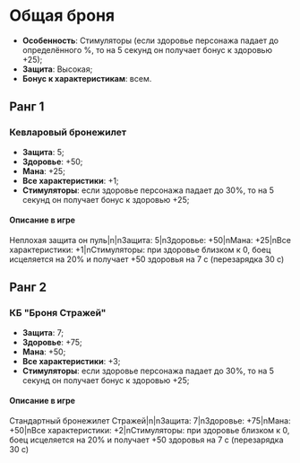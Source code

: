 # Общая броня

* **Особенность**: Стимуляторы (если здоровье персонажа падает до определённого %, то на 5 секунд он получает бонус к здоровью +25);
* **Защита**: Высокая;
* **Бонус к характеристикам**: всем.

## Ранг 1

### Кевларовый бронежилет

* **Защита**: 5;
* **Здоровье**: +50;
* **Мана**: +25;
* **Все характеристики**: +1;
* **Стимуляторы**: если здоровье персонажа падает до 30%, то на 5 секунд он получает бонус к здоровью +25;

#### Описание в игре
Неплохая защита он пуль|n|nЗащита: 5|nЗдоровье: +50|nМана: +25|nВсе характеристики: +1|nСтимуляторы: при здоровье близком к 0, боец исцеляется на 20% и получает +50 здоровья на 7 с (перезарядка 30 с)

## Ранг 2

### КБ "Броня Стражей"

* **Защита**: 7;
* **Здоровье**: +75;
* **Мана**: +50;
* **Все характеристики**: +3;
* **Стимуляторы**: если здоровье персонажа падает до 30%, то на 5 секунд он получает бонус к здоровью +25;

#### Описание в игре
Стандартный бронежилет Стражей|n|nЗащита: 7|nЗдоровье: +75|nМана: +50|nВсе характеристики: +2|nСтимуляторы: при здоровье близком к 0, боец исцеляется на 20% и получает +50 здоровья на 7 с (перезарядка 30 с)